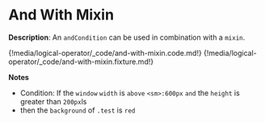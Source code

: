 # And With Mixin

__Description__: An `andCondition` can be used in combination with a `mixin`.

{!media/logical-operator/_code/and-with-mixin.code.md!}
{!media/logical-operator/_code/and-with-mixin.fixture.md!}

__Notes__

+ Condition: If the `window` `width` is `above` `<sm>:600px` `and` the `height` is greater than `200px`ls
+  then the `background` of `.test` is `red`

<div class="cf"></div>
<div class="end"></div>

